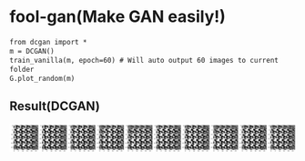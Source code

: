 # fool-gan(Make GAN easily!)

```
from dcgan import *
m = DCGAN()
train_vanilla(m, epoch=60) # Will auto output 60 images to current folder
G.plot_random(m)
```

## Result(DCGAN)

![animated](anima.gif)
